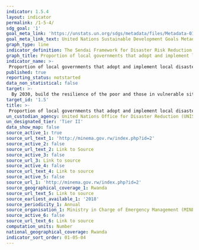 ```yaml
---
indicator: 1.5.4
layout: indicator
permalink: /1-5-4/
sdg_goal: '1'
goal_meta_link: 'https://unstats.un.org/sdgs/metadata/files/Metadata-01-05-04.pdf'
goal_meta_link_text: United Nations Sustainable Development Goals Metadata (pdf 894kB)
graph_type: line
indicator_definition: The Sendai Framework for Disaster Risk Reduction 2015-2030 was adopted by UN Member States in March 2015 as a global policy of disaster risk reduction. One of the targets is “Substantially increase the number of countries with national and local disaster risk reduction strategies by 2020”. In line with the Sendai Framework for Disaster Risk Reduction 2015-2030, disaster risk reduction strategies and policies should mainstream and integrate disaster risk reduction within and across all sectors, across different timescales and with targets, indicators and time frames. These strategies should be aimed at preventing the creation of disaster risk, the reduction of existing risk and the strengthening of economic, social, health and environmental resilience. The open-ended intergovernmental expert working group on indicators and terminology relating to disaster risk reduction (OIEWG) established by the General Assembly (resolution 69/284) has developed a set of indicators to measure global progress in the implementation of the Sendai Framework, which was endorsed by the UNGA (OIEWG report A/71/644). The relevant SDG indicators reflect the Sendai Framework indicators.
graph_title: Proportion of local governments that adopt and implement local disaster risk reduction strategies in line with national disaster risk reduction strategies
indicator_name: >-
 Proportion of local governments that adopt and implement local disaster risk reduction strategies in line with national disaster risk reduction strategies
published: true
reporting_status: notstarted
data_non_statistical: false
target: >-
  By 2030, build the resilience of the poor and those in vulnerable situations and reduce their exposure and vulnerability to climate-related extreme events and other economic, social and environmental shocks and disasters
target_id: '1.5'
title: >-
 Proportion of local governments that adopt and implement local disaster risk reduction strategies in line with national disaster risk reduction strategies
un_custodian_agency: United Nations Office for Disaster Reduction (UNISDR)
un_designated_tier: 'Tier II'
data_show_map: false
source_active_1: true
source_url_text_1: 'http://minema.gov.rw/index.php?id=2'
source_active_2: false
source_url_text_2: Link to Source
source_active_3: false
source_url_3: Link to source
source_active_4: false
source_url_text_4: Link to source
source_active_5: false
source_url_1: 'http://minema.gov.rw/index.php?id=2'
source_geographical_coverage_1: Rwanda
source_url_text_5: Link to source
source_earliest_available_1: '2018'
source_periodicity_1: Annual
source_organisation_1: Ministry in Charge of Emergency Management (MINEMA)
source_active_6: false
source_url_text_6: Link to source
computation_units: Number
national_geographical_coverage: Rwanda
indicator_sort_order: 01-05-04
---
```

